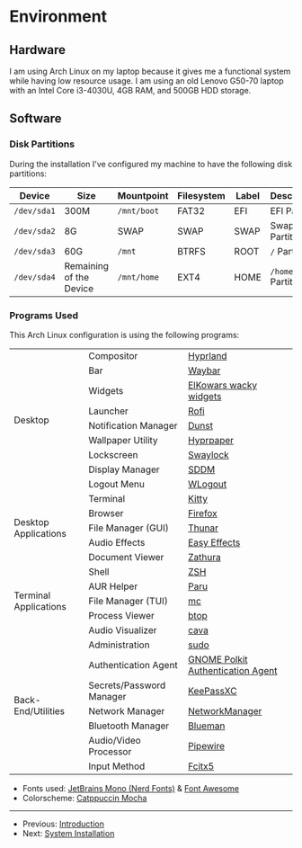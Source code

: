 # Environment

## Hardware

I am using Arch Linux on my laptop because it gives me a functional system
while having low resource usage. I am using an old Lenovo G50-70 laptop with
an Intel Core i3-4030U, 4GB RAM, and 500GB HDD storage.

## Software

### Disk Partitions

During the installation I've configured my machine to have the following
disk partitions:

| Device      | Size                    | Mountpoint  | Filesystem | Label | Description       |
| ----------- | ----------------------- | ----------- | ---------- | ----- | ----------------- |
| `/dev/sda1` | 300M                    | `/mnt/boot` | FAT32      | EFI   | EFI Partition     |
| `/dev/sda2` | 8G                      | SWAP        | SWAP       | SWAP  | Swap Partition    |
| `/dev/sda3` | 60G                     | `/mnt`      | BTRFS      | ROOT  | `/` Partition     |
| `/dev/sda4` | Remaining of the Device | `/mnt/home` | EXT4       | HOME  | `/home` Partition |

### Programs Used

This Arch Linux configuration is using the following programs:

<div align="center">
  <table>
    <tbody>
      <tr>
        <td rowspan="9">Desktop</td>
        <td>Compositor</td>
        <td><a href="https://hyprland.org/">Hyprland</a></td>
      </tr>
      <tr>
        <td>Bar</td>
        <td><a href="https://github.com/Alexays/Waybar">Waybar</a></td>
      </tr>
      <tr>
        <td>Widgets</td>
        <td>
          <a href="https://github.com/elkowar/eww">ElKowars wacky widgets</a>
        </td>
      </tr>
      <tr>
        <td>Launcher</td>
        <td><a href="https://github.com/lbonn/rofi">Rofi</a></td>
      </tr>
      <tr>
        <td>Notification Manager</td>
        <td><a href="https://github.com/dunst-project/dunst">Dunst</a></td>
      </tr>
      <tr>
        <td>Wallpaper Utility</td>
        <td><a href="https://github.com/hyprwm/hyprpaper">Hyprpaper</a></td>
      </tr>
      <tr>
        <td>Lockscreen</td>
        <td>
          <a href="https://github.com/jirutka/swaylock-effects">Swaylock</a>
        </td>
      </tr>
      <tr>
        <td>Display Manager</td>
        <td><a href="https://github.com/sddm/sddm">SDDM</a></td>
      </tr>
      <tr>
        <td>Logout Menu</td>
        <td><a href="https://github.com/ArtsyMacaw/wlogout">WLogout</a></td>
      </tr>
      <tr>
        <td rowspan="5">Desktop Applications</td>
        <td>Terminal</td>
        <td><a href="https://sw.kovidgoyal.net/kitty/">Kitty</a></td>
      </tr>
      <tr>
        <td>Browser</td>
        <td><a href="https://firefox.com/">Firefox</a></td>
      </tr>
      <tr>
        <td>File Manager (GUI)</td>
        <td>
          <a href="https://docs.xfce.org/xfce/thunar/start">Thunar</a>
        </td>
      </tr>
      <tr>
        <td>Audio Effects</td>
        <td>
          <a href="https://github.com/wwmm/easyeffects">Easy Effects</a>
        </td>
      </tr>
      <tr>
        <td>Document Viewer</td>
        <td><a href="https://pwmt.org/projects/zathura">Zathura</a></td>
      </tr>
      <tr>
        <td rowspan="5">Terminal Applications</td>
        <td>Shell</td>
        <td><a href="https://www.zsh.org/">ZSH</a></td>
      </tr>
      <tr>
        <td>AUR Helper</td>
        <td><a href="https://github.com/Morganamilo/paru">Paru</a></td>
      </tr>
      <tr>
        <td>File Manager (TUI)</td>
        <td><a href="https://midnight-commander.org/">mc</a></td>
      </tr>
      <tr>
        <td>Process Viewer</td>
        <td><a href="https://github.com/aristocratos/btop">btop</a></td>
      </tr>
      <tr>
        <td>Audio Visualizer</td>
        <td><a href="https://github.com/karlstav/cava">cava</a></td>
      </tr>
      <tr>
        <td rowspan="7">Back-End/Utilities</td>
        <td>Administration</td>
        <td><a href="https://www.sudo.ws/sudo/">sudo</a></td>
      </tr>
      <tr>
        <td>Authentication Agent</td>
        <td>
          <a href="https://gitlab.gnome.org/Archive/policykit-gnome"
            >GNOME Polkit Authentication Agent</a
          >
        </td>
      </tr>
      <tr>
        <td>Secrets/Password Manager</td>
        <td><a href="https://keepassxc.org/">KeePassXC</a></td>
      </tr>
      <tr>
        <td>Network Manager</td>
        <td><a href="https://networkmanager.dev/">NetworkManager</a></td>
      </tr>
      <tr>
        <td>Bluetooth Manager</td>
        <td>
          <a href="https://github.com/blueman-project/blueman">Blueman</a>
        </td>
      </tr>
      <tr>
        <td>Audio/Video Processor</td>
        <td><a href="https://pipewire.org">Pipewire</a></td>
      </tr>
      <tr>
        <td>Input Method</td>
        <td><a href="https://github.com/fcitx/fcitx5">Fcitx5</a></td>
      </tr>
    </tbody>
  </table>
</div>

- Fonts used: [JetBrains Mono (Nerd Fonts)](https://github.com/ryanoasis/nerd-fonts)
  & [Font Awesome](https://fontawesome.com/)
- Colorscheme: [Catppuccin Mocha](https://github.com/catppuccin/catppuccin)

---

- Previous: [Introduction](../README.md)
- Next: [System Installation](./system_installation.md)
